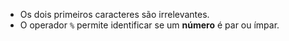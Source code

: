 - Os dois primeiros caracteres são irrelevantes.
- O operador `%` permite identificar se um **número** é par ou ímpar.